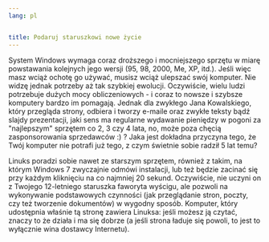 ```yaml
---
lang: pl


title: Podaruj staruszkowi nowe życie
---
```


System Windows wymaga coraz droższego i mocniejszego sprzętu w miarę
powstawania kolejnych jego wersji (95, 98, 2000, Me, XP, itd.). Jeśli więc
masz wciąż ochotę go używać, musisz wciąż ulepszać swój komputer. Nie widzę
jednak potrzeby aż tak szybkiej ewolucji. Oczywiście, wielu ludzi potrzebuje
dużych mocy obliczeniowych - i coraz to nowsze i szybsze komputery bardzo im
pomagają. Jednak dla zwykłego Jana Kowalskiego, który przegląda strony,
odbiera i tworzy e-maile oraz zwykłe teksty bądź slajdy prezentacji, jaki
sens ma regularne wydawanie pieniędzy w pogoni za "najlepszym" sprzętem co
2, 3 czy 4 lata, no, może poza chęcią zasponsorowania sprzedawców :) ? Jaka
jest dokładna przyczyna tego, że Twój komputer nie potrafi już tego, z czym
świetnie sobie radził 5 lat temu?

Linuks poradzi sobie nawet ze starszym sprzętem, również z takim,
na którym Windows 7 zwyczajnie odmówi instalacji, lub też będzie zacinać
się przy każdym kliknięciu na co najmniej 20 sekund. Oczywiście, nie uczyni
on z Twojego 12-letniego staruszka faworyta wyścigu, ale pozwoli na
wykonywanie podstawowych czynności (jak przeglądanie stron, poczty, czy też
tworzenie dokumentów) w wygodny sposób. Komputer, który udostępnia właśnie
tą stronę zawiera Linuksa: jeśli możesz ją czytać, znaczy to że działa
i ma się dobrze (a jeśli strona ładuje się powoli, to jest to wyłącznie wina
dostawcy Internetu).




